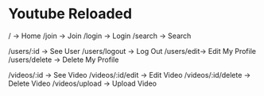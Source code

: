 # Youtube Reloaded

/ -> Home
/join -> Join
/login -> Login
/search -> Search

/users/:id -> See User
/users/logout -> Log Out
/users/edit-> Edit My Profile
/users/delete -> Delete My Profile

/videos/:id -> See Video
/videos/:id/edit -> Edit Video
/videos/:id/delete -> Delete Video
/videos/upload -> Upload Video
